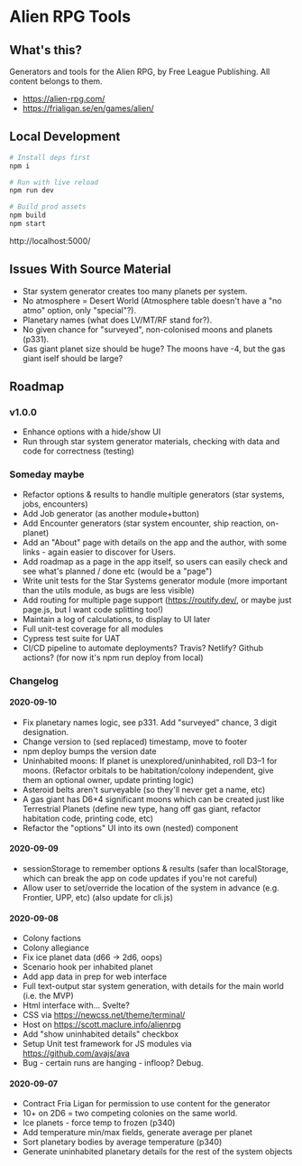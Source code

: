 # Alien RPG Tools

## What's this?

Generators and tools for the Alien RPG, by Free League Publishing. All content belongs to them.

* https://alien-rpg.com/
* https://frialigan.se/en/games/alien/

## Local Development

```bash
# Install deps first
npm i

# Run with live reload
npm run dev

# Build prod assets
npm build
npm start
```

http://localhost:5000/

## Issues With Source Material

* Star system generator creates too many planets per system.
* No atmosphere = Desert World (Atmosphere table doesn't have a "no atmo" option, only "special"?).
* Planetary names (what does LV/MT/RF stand for?).
* No given chance for "surveyed", non-colonised moons and planets (p331).
* Gas giant planet size should be huge? The moons have -4, but the gas giant iself should be large?

## Roadmap

### v1.0.0

* Enhance options with a hide/show UI
* Run through star system generator materials, checking with data and code for correctness (testing)

### Someday maybe

* Refactor options & results to handle multiple generators (star systems, jobs, encounters)
* Add Job generator (as another module+button)
* Add Encounter generators (star system encounter, ship reaction, on-planet)
* Add an "About" page with details on the app and the author, with some links - again easier to discover for Users.
* Add roadmap as a page in the app itself, so users can easily check and see what's planned / done etc (would be a "page")
* Write unit tests for the Star Systems generator module (more important than the utils module, as bugs are less visible)
* Add routing for multiple page support (https://routify.dev/, or maybe just page.js, but I want code splitting too!)
* Maintain a log of calculations, to display to UI later
* Full unit-test coverage for all modules
* Cypress test suite for UAT
* CI/CD pipeline to automate deployments? Travis? Netlify? Github actions? (for now it's npm run deploy from local)

### Changelog

#### 2020-09-10

* Fix planetary names logic, see p331. Add "surveyed" chance, 3 digit designation.
* Change version to (sed replaced) timestamp, move to footer
* npm deploy bumps the version date
* Uninhabited moons: If planet is unexplored/uninhabited, roll D3–1 for moons. (Refactor orbitals to be habitation/colony independent, give them an optional owner, update printing logic)
* Asteroid belts aren't surveyable (so they'll never get a name, etc)
* A gas giant has D6+4 significant moons which can be created just like Terrestrial Planets (define new type, hang off gas giant, refactor habitation code, printing code, etc)
* Refactor the "options" UI into its own (nested) component

#### 2020-09-09

* sessionStorage to remember options & results (safer than localStorage, which can break the app on code updates if you're not careful)
* Allow user to set/override the location of the system in advance (e.g. Frontier, UPP, etc) (also update for cli.js)

#### 2020-09-08

* Colony factions
* Colony allegiance
* Fix ice planet data (d66 -> 2d6, oops)
* Scenario hook per inhabited planet
* Add app data in prep for web interface
* Full text-output star system generation, with details for the main world (i.e. the MVP)
* Html interface with... Svelte?
* CSS via https://newcss.net/theme/terminal/
* Host on https://scott.maclure.info/alienrpg
* Add "show uninhabited details" checkbox
* Setup Unit test framework for JS modules via https://github.com/avajs/ava
* Bug - certain runs are hanging - infloop? Debug.

#### 2020-09-07

* Contract Fria Ligan for permission to use content for the generator
* 10+ on 2D6 = two competing colonies on the same world.
* Ice planets - force temp to frozen (p340)
* Add temperature min/max fields, generate average per planet
* Sort planetary bodies by average temperature (p340)
* Generate uninhabited planetary details for the rest of the system objects
